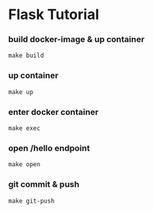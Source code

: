 # Flask Tutorial

### build docker-image & up container
`make build`

### up container
`make up`

### enter docker container
`make exec`

### open /hello endpoint
`make open`

### git commit & push
`make git-push`